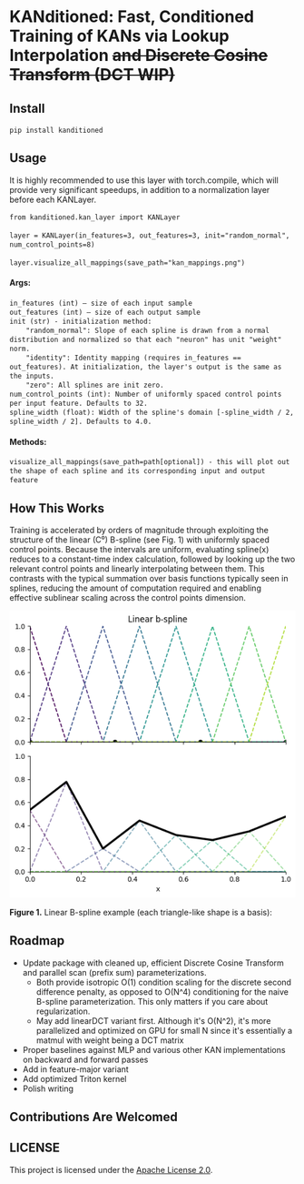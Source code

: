 # KANditioned: Fast, Conditioned Training of KANs via Lookup Interpolation ~~and Discrete Cosine Transform (DCT WIP)~~

## Install

```
pip install kanditioned
```

## Usage
It is highly recommended to use this layer with torch.compile, which will provide very significant speedups, in addition to a normalization layer before each KANLayer.

```
from kanditioned.kan_layer import KANLayer

layer = KANLayer(in_features=3, out_features=3, init="random_normal", num_control_points=8)

layer.visualize_all_mappings(save_path="kan_mappings.png")
```

#### Args:

    in_features (int) – size of each input sample
    out_features (int) – size of each output sample
    init (str) - initialization method:
        "random_normal": Slope of each spline is drawn from a normal distribution and normalized so that each "neuron" has unit "weight" norm.
        "identity": Identity mapping (requires in_features == out_features). At initialization, the layer's output is the same as the inputs.
        "zero": All splines are init zero.
    num_control_points (int): Number of uniformly spaced control points per input feature. Defaults to 32.
    spline_width (float): Width of the spline's domain [-spline_width / 2, spline_width / 2]. Defaults to 4.0.

#### Methods:

    visualize_all_mappings(save_path=path[optional]) - this will plot out the shape of each spline and its corresponding input and output feature

## How This Works

Training is accelerated by orders of magnitude through exploiting the structure of the linear (C⁰) B-spline (see Fig. 1) with uniformly spaced control points. Because the intervals are uniform, evaluating spline(x) reduces to a constant-time index calculation, followed by looking up the two relevant control points and linearly interpolating between them. This contrasts with the typical summation over basis functions typically seen in splines, reducing the amount of computation required and enabling effective sublinear scaling across the control points dimension.

![Linear B-spline example](https://raw.githubusercontent.com/cats-marin/KANditioned/main/image-1.png)

**Figure 1.** Linear B-spline example (each triangle-like shape is a basis):

## Roadmap
- Update package with cleaned up, efficient Discrete Cosine Transform and parallel scan (prefix sum) parameterizations.
    - Both provide isotropic O(1) condition scaling for the discrete second difference penalty, as opposed to O(N^4) conditioning for the naive B-spline parameterization. This only matters if you care about regularization.
    - May add linearDCT variant first. Although it's O(N^2), it's more parallelized and optimized on GPU for small N since it's essentially a matmul with weight being a DCT matrix
- Proper baselines against MLP and various other KAN implementations on backward and forward passes
    <!-- - https://github.com/ZiyaoLi/fast-kan -->
    <!-- - https://github.com/Blealtan/efficient-kan -->
    <!-- - https://github.com/1ssb/torchkan -->
    <!-- https://github.com/quiqi/relu_kan -->
    <!-- https://github.com/Jerry-Master/KAN-benchmarking -->
    <!-- https://github.com/KindXiaoming/pykan -->
    <!-- https://github.com/mintisan/awesome-kan -->
- Add in feature-major variant
- Add optimized Triton kernel
- Polish writing

## Contributions Are Welcomed

## LICENSE
This project is licensed under the [Apache License 2.0](https://www.apache.org/licenses/LICENSE-2.0.txt).
